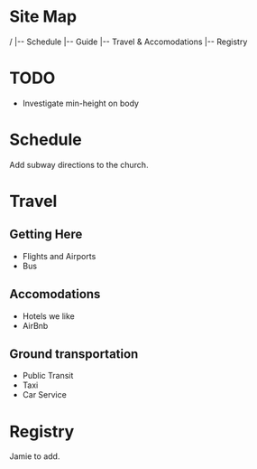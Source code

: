 # Site Map

/
|-- Schedule
|-- Guide
|-- Travel & Accomodations
|-- Registry

# TODO

- Investigate min-height on body

# Schedule

Add subway directions to the church.

# Travel

## Getting Here

- Flights and Airports
- Bus

## Accomodations

- Hotels we like
- AirBnb

## Ground transportation

- Public Transit
- Taxi
- Car Service

# Registry

Jamie to add.
